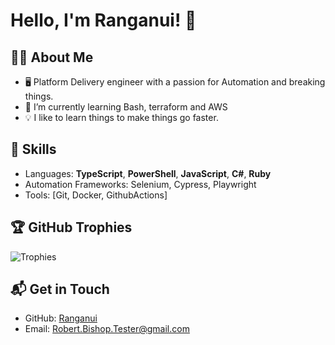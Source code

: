 # Hello, I'm Ranganui! 👋

## 👨‍💻 About Me

- 🖥️ Platform Delivery engineer with a passion for Automation and breaking things.
- 🌱 I’m currently learning Bash, terraform and AWS
- 💡 I like to learn things to make things go faster.

## 🚀 Skills

- Languages: **TypeScript**, **PowerShell**, **JavaScript**, **C#**, **Ruby**
- Automation Frameworks: Selenium, Cypress, Playwright
- Tools: [Git, Docker, GithubActions]

<!-- ## 📊 My GitHub Stats

![Your GitHub Stats](https://github-readme-stats.vercel.app/api?username=Ranganui&show_icons=true&theme=radical) -->

## 🏆 GitHub Trophies

![Trophies](https://github-profile-trophy.vercel.app/?username=ranganui&theme=radical&no-frame=true&row=1&column=3&margin-w=15&margin-h=15&trophies=Joined,Commits,Experience)

<!-- ## 📚 My Top Projects

[![Project 1](https://github-readme-stats.vercel.app/api/pin/?username=Ranganui&repo=repository-name-1&theme=vision-friendly-dark)](https://github.com/Ranganui/repository-name-1)
[![Project 2](https://github-readme-stats.vercel.app/api/pin/?username=Ranganui&repo=repository-name-2&theme=vision-friendly-dark)](https://github.com/Ranganui/repository-name-2) -->

## 📬 Get in Touch

- GitHub: [Ranganui](https://github.com/Ranganui)
- Email: Robert.Bishop.Tester@gmail.com
